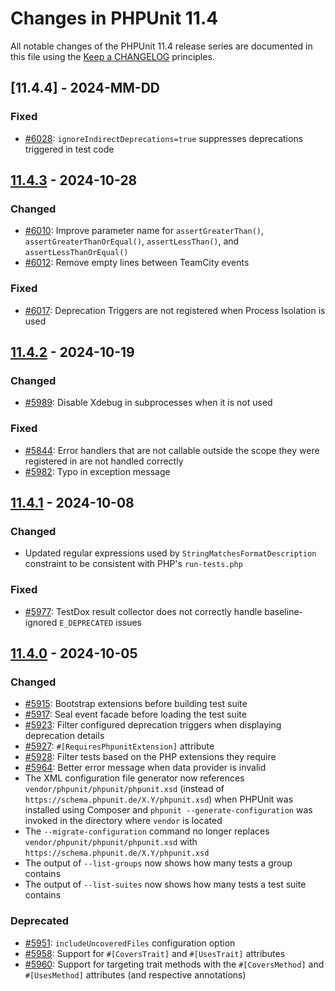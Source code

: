 # Changes in PHPUnit 11.4

All notable changes of the PHPUnit 11.4 release series are documented in this file using the [Keep a CHANGELOG](https://keepachangelog.com/) principles.

## [11.4.4] - 2024-MM-DD

### Fixed

* [#6028](https://github.com/sebastianbergmann/phpunit/issues/6028): `ignoreIndirectDeprecations=true` suppresses deprecations triggered in test code

## [11.4.3] - 2024-10-28

### Changed

* [#6010](https://github.com/sebastianbergmann/phpunit/pull/6010): Improve parameter name for `assertGreaterThan()`, `assertGreaterThanOrEqual()`, `assertLessThan()`, and `assertLessThanOrEqual()`
* [#6012](https://github.com/sebastianbergmann/phpunit/pull/6012): Remove empty lines between TeamCity events

### Fixed

* [#6017](https://github.com/sebastianbergmann/phpunit/pull/6017): Deprecation Triggers are not registered when Process Isolation is used

## [11.4.2] - 2024-10-19

### Changed

* [#5989](https://github.com/sebastianbergmann/phpunit/pull/5989): Disable Xdebug in subprocesses when it is not used

### Fixed

* [#5844](https://github.com/sebastianbergmann/phpunit/issues/5844): Error handlers that are not callable outside the scope they were registered in are not handled correctly
* [#5982](https://github.com/sebastianbergmann/phpunit/pull/5982): Typo in exception message

## [11.4.1] - 2024-10-08

### Changed

* Updated regular expressions used by `StringMatchesFormatDescription` constraint to be consistent with PHP's `run-tests.php`

### Fixed

* [#5977](https://github.com/sebastianbergmann/phpunit/pull/5977): TestDox result collector does not correctly handle baseline-ignored `E_DEPRECATED` issues

## [11.4.0] - 2024-10-05

### Changed

* [#5915](https://github.com/sebastianbergmann/phpunit/pull/5915): Bootstrap extensions before building test suite
* [#5917](https://github.com/sebastianbergmann/phpunit/pull/5917): Seal event facade before loading the test suite
* [#5923](https://github.com/sebastianbergmann/phpunit/pull/5923): Filter configured deprecation triggers when displaying deprecation details
* [#5927](https://github.com/sebastianbergmann/phpunit/pull/5927): `#[RequiresPhpunitExtension]` attribute
* [#5928](https://github.com/sebastianbergmann/phpunit/issues/5928): Filter tests based on the PHP extensions they require
* [#5964](https://github.com/sebastianbergmann/phpunit/pull/5964): Better error message when data provider is invalid
* The XML configuration file generator now references `vendor/phpunit/phpunit/phpunit.xsd` (instead of `https://schema.phpunit.de/X.Y/phpunit.xsd`) when PHPUnit was installed using Composer and `phpunit --generate-configuration` was invoked in the directory where `vendor` is located
* The `--migrate-configuration` command no longer replaces `vendor/phpunit/phpunit/phpunit.xsd` with `https://schema.phpunit.de/X.Y/phpunit.xsd`
* The output of `--list-groups` now shows how many tests a group contains
* The output of `--list-suites` now shows how many tests a test suite contains

### Deprecated

* [#5951](https://github.com/sebastianbergmann/phpunit/issues/5951): `includeUncoveredFiles` configuration option
* [#5958](https://github.com/sebastianbergmann/phpunit/issues/5958): Support for `#[CoversTrait]` and `#[UsesTrait]` attributes
* [#5960](https://github.com/sebastianbergmann/phpunit/issues/5960): Support for targeting trait methods with the `#[CoversMethod]` and `#[UsesMethod]` attributes (and respective annotations)

[11.4.3]: https://github.com/sebastianbergmann/phpunit/compare/11.4.2...11.4.3
[11.4.2]: https://github.com/sebastianbergmann/phpunit/compare/11.4.1...11.4.2
[11.4.1]: https://github.com/sebastianbergmann/phpunit/compare/11.4.0...11.4.1
[11.4.0]: https://github.com/sebastianbergmann/phpunit/compare/11.3.6...11.4.0
